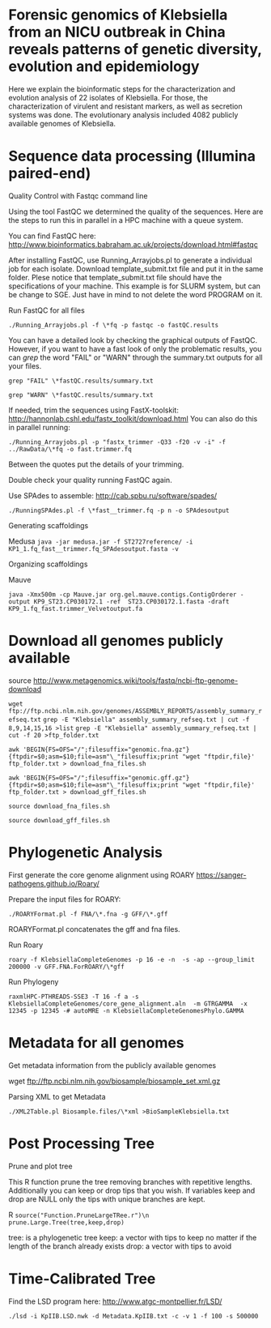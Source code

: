 # Forensic genomics of Klebsiella from an NICU outbreak in China reveals patterns of genetic diversity, evolution and epidemiology

Here we explain the bioinformatic steps for the characterization and evolution analysis of 22 isolates of Klebsiella. For those, the characterization of virulent and resistant markers, as well as secretion systems was done. The evolutionary analysis included 4082 publicly available genomes of Klebsiella.

# Sequence data processing (Illumina paired-end)

Quality Control with Fastqc command line

Using the tool FastQC we determined the quality of the sequences. Here are the steps to run this in parallel in a HPC machine with a queue system.

You can find FastQC here: http://www.bioinformatics.babraham.ac.uk/projects/download.html#fastqc

After installing FastQC, use Running_Arrayjobs.pl to generate a individual job for each isolate. Download template_submit.txt file and put it in the same folder. Plese notice that template_submit.txt file should have the specifications of your machine. This example is for SLURM system, but can be change to SGE. Just have in mind to not delete the word PROGRAM on it.

Run FastQC for all files

`./Running_Arrayjobs.pl -f \*fq -p fastqc -o fastQC.results`

You can have a detailed look by checking the graphical outputs of FastQC. However, if you want to have a fast look of only the problematic results, you can *grep* the word "FAIL" or "WARN" through the summary.txt outputs for all your files.

`grep "FAIL" \*fastQC.results/summary.txt`

`grep "WARN" \*fastQC.results/summary.txt`

If needed, trim the sequences using FastX-toolskit: http://hannonlab.cshl.edu/fastx_toolkit/download.html
You can also do this in parallel running:

`./Running_Arrayjobs.pl -p "fastx_trimmer -Q33 -f20 -v -i" -f ../RawData/\*fq -o fast.trimmer.fq`

Between the quotes put the details of your trimming.

Double check your quality running FastQC again.

Use SPAdes to assemble: http://cab.spbu.ru/software/spades/


`./RunningSPAdes.pl -f \*fast__trimmer.fq -p n -o SPAdesoutput`

Generating scaffoldings

Medusa
`java -jar medusa.jar -f ST2727reference/ -i KP1_1.fq_fast__trimmer.fq_SPAdesoutput.fasta -v `

Organizing scaffoldings

Mauve

`java -Xmx500m -cp Mauve.jar org.gel.mauve.contigs.ContigOrderer -output KP9_ST23.CP030172.1 -ref  ST23.CP030172.1.fasta -draft KP9_1.fq_fast.trimmer_Velvetoutput.fa`

# Download all genomes publicly available

source http://www.metagenomics.wiki/tools/fastq/ncbi-ftp-genome-download

`wget ftp://ftp.ncbi.nlm.nih.gov/genomes/ASSEMBLY_REPORTS/assembly_summary_refseq.txt`
`grep -E "Klebsiella" assembly_summary_refseq.txt | cut -f 8,9,14,15,16 >list`
`grep -E "Klebsiella" assembly_summary_refseq.txt | cut -f 20 >ftp_folder.txt`

`awk 'BEGIN{FS=OFS="/";filesuffix="genomic.fna.gz"}{ftpdir=$0;asm=$10;file=asm"\_"filesuffix;print "wget "ftpdir,file}' ftp_folder.txt > download_fna_files.sh`

`awk 'BEGIN{FS=OFS="/";filesuffix="genomic.gff.gz"}{ftpdir=$0;asm=$10;file=asm"\_"filesuffix;print "wget "ftpdir,file}' ftp_folder.txt > download_gff_files.sh`

`source download_fna_files.sh`

`source download_gff_files.sh`


# Phylogenetic Analysis

First generate the core genome alignment using ROARY
https://sanger-pathogens.github.io/Roary/

Prepare the input files for ROARY:

`./ROARYFormat.pl -f FNA/\*.fna -g GFF/\*.gff`

ROARYFormat.pl concatenates the gff and fna files.

Run Roary

`roary -f KlebsiellaCompleteGenomes -p 16 -e -n  -s -ap --group_limit 200000 -v GFF.FNA.ForROARY/\*gff`

Run Phylogeny

`raxmlHPC-PTHREADS-SSE3 -T 16 -f a -s KlebsiellaCompleteGenomes/core_gene_alignment.aln  -m GTRGAMMA  -x 12345 -p 12345 -# autoMRE -n KlebsiellaCompleteGenomesPhylo.GAMMA`


# Metadata for all genomes
Get metadata information from the publicly available genomes

wget ftp://ftp.ncbi.nlm.nih.gov/biosample/biosample_set.xml.gz

Parsing XML to get Metadata

`./XML2Table.pl Biosample.files/\*xml >BioSampleKlebsiella.txt`

# Post Processing Tree

Prune and plot tree

This R function prune the tree removing branches with repetitive lengths. Additionally
you can keep or drop tips that you wish. If variables keep and drop are NULL only the
tips with unique branches are kept.

R
`source("Function.PruneLargeTRee.r")\n
prune.Large.Tree(tree,keep,drop)`

tree: is a phylogenetic tree
keep: a vector with tips to keep no matter if the length of the branch already exists
drop: a vector with tips to avoid

# Time-Calibrated Tree

Find the LSD program here: http://www.atgc-montpellier.fr/LSD/

 `./lsd -i KpIIB.LSD.nwk -d Metadata.KpIIB.txt -c -v 1 -f 100 -s 500000`
